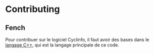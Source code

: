 # Contributing

## Fench
Pour contribuer sur le logiciel Cyclinfo, il faut avoir des bases dans le [langage C++](https://fr.wikipedia.org/wiki/C++), qui est la langage principale de ce code.